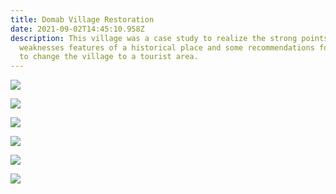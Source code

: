 ```yaml
---
title: Domab Village Restoration
date: 2021-09-02T14:45:10.958Z
description: This village was a case study to realize the strong points and
  weaknesses features of a historical place and some recommendations for houses
  to change the village to a tourist area.
---
```

![](img/14.jpg)

![](img/15.jpg)

![](img/18.jpg)

![](img/21.jpg)

![](img/17.jpg)

![](img/16.jpg)
